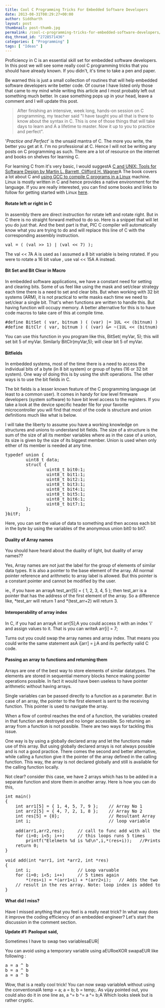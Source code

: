 ```yaml
---
title: Cool C Programming Tricks For Embedded Software Developers
date: 2013-08-31T08:29:27+00:00
author: Siddharth
layout: post
thumbnail: post-thumb.jpg
permalink: /cool-c-programming-tricks-for-embedded-software-developers/
dsq_thread_id: "2728571436"
categories: [ "Programming" ]
tags: [ "Ideas" ]
---
```


Proficiency in C is an essential skill set for embedded software developers. In this post we will see some really cool C programming tricks that you should have already known. If you didn't, it's time to take a pen and paper.

Be warned this is just a small collection of routines that will help embedded software developers write better code. Of course I have listed only those that came to my mind while writing this article and I most probably left out something much better. In case something pops up in your head, leave a comment and I will update this post.

> After finishing an intensive, week long, hands-on session on C programming, my teacher said "I have taught you all that is there to know about the syntax in C. This is one of those things that will take days to learn and A a lifetime to master. Now it up to you to practice and perfect".

'_Practice and Perfect_' is the unsaid mantra of C. The more you write, the better you get at it. I'm no professional at C. Hence I will not be writing any posts on C programming as such. There are a lot of resource on the internet and books on shelves for learning C.

For learning C from it's very basic, I would suggestA <a title="Amazon" href="http://www.amazon.com/C-UNIX-Tools-Software-Design/dp/0471309273" target="_blank">C and UNIX: Tools for Software Design by Martin L. Barrett, Clifford H. Wagner</a>A The book covers a lot about C and <a title="Compiling C Programs Using GCC" href="http://embedjournal.com/2013/06/compiling-c-programs-using-gcc/" target="_blank">using GCC to compile C programs in a Linux</a> machine. Linux is mostly written in C and hence provides a native environment for the language. If you are really interested, you can find some books and links to follow for getting started with Linux <a title="Getting Started with Linux" href="http://embedjournal.com/2013/07/getting-started-with-linux/" target="_blank">here</a>.

#### Rotate left or right in C

In assembly there are direct instruction for rotate left and rotate right. But in C there is no straight forward method to do so. Here is a snippet that will let you do just that. And the best part is that, PIC C compiler will automatically know what you are trying to do and will replace this line of C with the corresponding assembly instruction.

<pre class="lang:c decode:true">val = ( (val >> 1) | (val << 7) );</pre>

The <span class="lang:c decode:true  crayon-inline ">val << 7</span>A A is used as I assumed a 8 bit variable is being rotated. If you were to rotate a 16 bit value , use <span class="lang:c decode:true  crayon-inline ">val << 15</span>A A instead.

#### Bit Set and Bit Clear in Macro

In embedded software applications, we have a constant need for setting and clearing bits. Some of us feel like using the mask and set/clear strategy each time there is a need to set and clear bits. But when working with 32 bit systems (ARM), it is not practical to write masks each time we need to set/clear a single bit. That's when functions are written to handle this. But having function will occupy memory. A better alternative for this is to have code macros to take care of this at compile time.

<pre class="lang:c decode:true">#define BitSet ( var, bitnum ) ( (var) |= 1UL << (bitnum) )
#define BitClr ( var, bitnum ) ( (var) &= ~(1UL << (bitnum) ) )</pre>

You can use this function in you program like this, BitSet( myVar, 5); this will set bit 5 of myVar. Similarly BitClr(myVar,5); will clear bit 5 of myVar.

#### Bitfields

In embedded systems, most of the time there is a need to access the individual bits of a byte (in 8 bit system) or group of bytes (16 or 32 bit system). One way of doing this is by using the shift operations. The other ways is to use the bit fields in C.

The bit fields is a lesser known feature of the C programming language (at least to a common user). It comes in handy for low level firmware developers (system software) to have bit level access to the registers. If you take a look at the device specific header file for your favorite microcontroller you will find that most of the code is structure and union definitions much like what is below.

I will take the liberty to assume you have a working knowledge on structures and unions to understand bit fields. The size of a structure is the sum of the size of all its member variables where as in the case of a union, its size is given by the size of its biggest member. Union is used when only either of its member is needed at any time.

<pre class="lang:c decode:true">typedef union {
        uint8_t data;
        struct {
                uint8_t bit0:1;
                uint8_t bit1:1;
                uint8_t bit2:1;
                uint8_t bit3:1;
                uint8_t bit4:1;
                uint8_t bit5:1;
                uint8_t bit6:1;
                uint8_t bit7:1;
        };
}bitF;
</pre>

Here, you can set the value of data to something and then access each bit in the byte by using the variables of the anonymous union bit0 to bit7.

#### Duality of Array names

You should have heard about the duality of light, but duality of array names??

Yes, Array names are not just the label for the group of elements of similar data types. It is also a pointer to the base element of the array. All normal pointer reference and arithmetic to array label is allowed. But this pointer is a constant pointer and cannot be modified by the user.

ie., if you have an arrayA test\_arr[5] = { 1, 2, 3, 4, 5 }; then test\_arr is a pointer that has the address of the first element of the array. So a difference like, \*test\_arr will return 1 and \*(test\_arr+2) will return 3.

#### Interoperability of array index

In C, if you had an arrayA <span class="lang:c decode:true  crayon-inline ">int arr[5];</span>A you could access it with an index 'i' and assign values to it. That is you can writeA <span class="lang:c decode:true  crayon-inline">arr[i] = 7;</span>

Turns out you could swap the array names and array index. That means you could write the same statement asA <span class="lang:c decode:true  crayon-inline ">i[arr] = j;</span>A  and its perfectly valid C code.

#### Passing an array to functions and returning them

Arrays are one of the best way to store elements of similar datatypes. The elements are stored in sequential memory blocks hence making pointer operations possible. In fact it would have been useless to have pointer arithmetic without having arrays.

Single variables can be passed directly to a function as a parameter. But in case of an array, the pointer to the first element is sent to the receiving function. This pointer is used to navigate the array.

When a flow of control reaches the end of a function, the variables created in that function are destroyed and no longer accessible. So returning an array from a function is not possible. There are two ways for tackling this issue.

One way is by using a globally declared array and let the functions make use of this array. But using globally declared arrays is not always possible and is not a good practice. There comes the second and better alternative, while calling a function give it the pointer of the array defined in the calling function. This way, the array is not declared globally and still is available for the calling function locally.

Not clear? consider this case, we have 2 arrays which has to be added in a separate function and store them in another array. Here is how you can do this,

<pre lang="c">int main()
{
    int arr1[5] = { 1, 4, 5, 7, 9 };    // Array No 1
    int arr2[5] = { 4, 7, 2, 1, 8 };    // Array No 2
    int res[5] = {0};                   // Resultant Array
    int i;                              // loop variable

    add(arr1,arr2,res);     // call to func add with all there arrays
    for (i=0; i<5; i++)     // this loops runs 5 times
        printf("Elelmetn %d is %d\n",i,*(res+i));   //Prints the resultant array
    return 0; 
}

void add(int *arr1, int *arr2, int *res)
{
    int i;                  // Loop varuable 
    for (i=0; i<5; i++)     // 5 times again
        *(res+i) = *(arr1+i) + *(arr2+i);   // Adds the two arryas and sotes the 
    // result in the res array. Note: loop index is added to the pointer everytime
}</pre>

#### What did I miss?

Have I missed anything that you feel is a really neat trick? In what way does it improve the coding efficiency of an embedded engineer? Let's start the discussion in the comment section.

**Update #1: Paolopat said,**

Sometimes I have to swap two variablesaEUR|
  
You can avoid using a temporary variable using aEURoeXOR swapaEUR like following :

<pre lang="c" class="">a = a ^ b
b = a ^ b
a = a ^ b</pre>

Wow, that is a really cool trick! You can now swap variableA without using the conventionalA <span class="lang:c decode:true crayon-inline">temp = a; a = b; b = temp;</span>. As vijay pointed out, you could also do it in one line as, <span class="lang:c decode:true crayon-inline">a ^= b ^= a ^= b;</span>A Which looks sleek but is rather cryptic.
